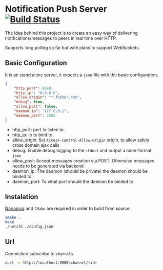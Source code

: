 Notification Push Server [![Build Status](https://travis-ci.org/crodas/notification.svg?branch=master)](https://travis-ci.org/crodas/notification)
========================

The idea behind this project is to create an easy way of delivering notifications/messages to peers in real time over HTTP.

Supports long polling so far but with plans to support WebSockets.

Basic Configuration
-------------------

It is an stand alone server, it expects a `json` file with the basic configuration.

```json
{
    "http_port": 8080,
    "http_ip": "0.0.0.0",
    "allow_origin": "*.foobar.com",
    "debug": true,
    "allow_post": false, 
    "daemon_ip": "127.0.0.1",
    "daemon_port": 2508
}
```

 * http_port: port to listen to.
 * http_ip: ip to bind to
 * allow_origin: Set `Access-Control-Allow-Origin` origin, to allow safely cross domain ajax calls
 * debug: Enable debug logging to the `stdout` and output a nicer-format `json`
 * allow_post: Accept messages creation via POST. Otherwise messages needs to be generated via backend
 * daemon_ip: The deamon (should be private) the daemon should be binded to.
 * daemon_port: To what port should the daemon be binded to.
 
Instalation
-----------

[Nanomsg](http://nanomsg.org/download.html) and `CMake` are required in order to build from source.

```bash
cmake .
make
./notifd ./config.json
```

Url
---

Connection subscribe to `channels`.

```bash
curl -v http://localhost:8080/channel/<id>
```
